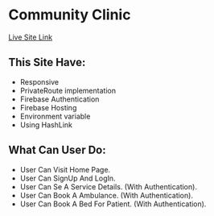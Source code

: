 # Community Clinic

[Live Site Link](https://community-clinic1332.web.app)

## This Site Have:
* Responsive 
* PrivateRoute implementation
* Firebase Authentication
* Firebase Hosting
* Environment variable
* Using HashLink

## What Can User Do:
* User Can Visit Home Page.
* User Can SignUp And LogIn.
* User Can Se A Service Details. (With Authentication).
* User Can Book A Ambulance. (With Authentication).
* User Can Book A Bed For Patient. (With Authentication).

